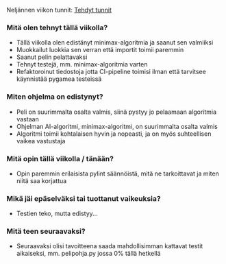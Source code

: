 Neljännen viikon tunnit: [Tehdyt tunnit](https://github.com/BananaMayo/Connect4/blob/main/Dokumentaatio/Ty%C3%B6tunnit.md#viikko4)

### Mitä olen tehnyt tällä viikolla?
* Tällä viikolla olen edistänyt minimax-algoritmia ja saanut sen valmiiksi
* Muokkailut luokkia sen verran että importit toimii paremmin
* Saanut pelin pelattavaksi
* Tehnyt testejä, mm. minimax-algoritmia varten
* Refaktoroinut tiedostoja jotta CI-pipeline toimisi ilman että tarvitsee käynnistää pygamea testeissä

### Miten ohjelma on edistynyt?
* Peli on suurimmalta osalta valmis, siinä pystyy jo pelaamaan algoritmia vastaan
* Ohjelman AI-algoritmi, minimax-algoritmi, on suurimmalta osalta valmis
* Algoritmi toimii kohtalaisen hyvin ja nopeasti, ja on myös suhteellisen vaikea vastustaja

### Mitä opin tällä viikolla / tänään?
* Opin paremmin erilaisista pylint säännöistä, mitä ne tarkoittavat ja miten niitä saa korjattua

### Mikä jäi epäselväksi tai tuottanut vaikeuksia?
* Testien teko, mutta edistyy...

### Mitä teen seuraavaksi?
* Seuraavaksi olisi tavoitteena saada mahdollisimman kattavat testit aikaiseksi, mm. pelipohja.py jossa 0% tällä hetkellä
